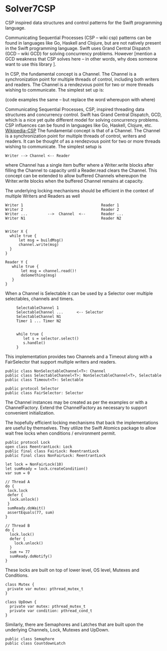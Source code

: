 # Solver7CSP

CSP inspired data structures and control patterns for the Swift programming language.

Communicating Sequential Processes (CSP – wiki csp) patterns can be found in languages like Go, Haskell and Clojure, but are not natively present in the Swift programming language. Swift uses Grand Central Dispatch (GCD – wiki GCD) for solving concurrency problems. However [mention a GCD weakness that CSP solves here – in other words, why does someone want to use this library ].

In CSP, the fundamental concept is a Channel. The Channel is a synchronization point for multiple threads of control, including both writers and readers. The Channel is a rendezvous point for two or more threads wishing to communicate. The simplest set up is:

(code examples the same – but replace the word whereupon with where)

Communicating Sequential Processes, CSP, inspired threading data structures and concurrency control.  Swift has Grand Central Dispatch,
GCD, which is a nice yet quite different model for solving concurrency problems.  CSP influences can
be found in languages like Go, Haskell, Clojure, etc. [Wikipedia-CSP][1]    The fundamental concept is
that of a Channel.  The Channel is a synchronization point for multiple threads of control, writers and readers.  It can
be thought of as a rendezvous point for two or more threads wishing to communicate.  The simplest setup is
```
Writer --> Channel <-- Reader 
```

where Channel has a single item buffer where a Writer.write blocks after filling the Channel to capacity
until a Reader.read clears the Channel.  This concept can be extended to allow buffered Channels whereupon the 
Writer.write blocks when the buffered Channel remains at capacity.  

The underlying locking mechanisms should be efficient in the context of multiple Writers and Readers as well
```
Writer 1                                   Reader 1
Writer 2                                   Reader 2
Writer ...         -->  Channel  <--       Reader ...
Writer N1                                  Reader N2


Writer X {
  while true {
      let msg = buildMsg()
      channel.write(msg)
  }
}
  
Reader Y {
   while true {
       let msg = channel.read()!
       doSomething(msg)
   }
}
```

When a Channel is Selectable it can be used by a Selector over multiple selectables, channels and timers.

```
     SelectableChannel 1
     SelectableChannel ...      <-- Selector  
     SelectableChannel N1
     Timer 1 ... Timer N2
     
     
     while true {
        let s = selector.select()
        s.handle()
     }
```

This implementation provides two Channels and a Timeout along with a FairSelector that support multiple
writers and readers. 
```
public class NonSelectableChannel<T>: Channel
public class SelectableChannel<T>: NonSelectableChannel<T>, Selectable
public class Timeout<T>: Selectable

public protocol Selector 
public class FairSelector: Selector
```
The Channel instances may be created as per the examples or with a ChannelFactory.  Extend
the ChannelFactory as necessary to support convenient initialization.

The hopefully efficient locking mechanisms that back the implementations are useful by themselves.
They utilize the Swift Atomics package to allow wait free locks when conditions / environment permit.
```
public protocol Lock
open class ReentrantLock: Lock 
public final class FairLock: ReentrantLock 
public final class NonFairLock: ReentrantLock

let lock = NonFairLock(10) 
let sumReady = lock.createCondition()
var sum = 0 

// Thread A 
do {
 lock.lock 
 defer {
  lock.unlock()
 }
 sumReady.doWait()
 assertEquals(77, sum) 
}

// Thread B
do {
  lock.lock()
  defer {
    lock.unlock()
  }
  sum += 77
  sumReady.doNotify()
}
```
These locks are built on top of lower level, OS level, Mutexes and Conditions.
```
class Mutex {
 private var mutex: pthread_mutex_t
}

class UpDown {  
  private var mutex: pthread_mutex_t
  private var condition: pthread_cond_t
}  
```
Similarly, there are Semaphores and Latches that are built upon the underlying Channels,
Lock, Mutexes and UpDown.
```
public class Semaphore
public class CountdownLatch 
```


[1]: <https://en.wikipedia.org/wiki/Communicating_sequential_processes> "Wikipedia CSP"
